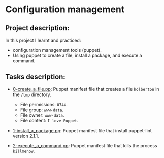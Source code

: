 # Configuration management
## Project description:
In this project I learnt and practiced:
- configuration management tools (puppet).
- Using puppet to create a file, install a
  package, and execute a command.

## Tasks description:

* [0-create_a_file.pp](./0-create_a_file.pp): Puppet manifest file that
  creates a file `holberton` in the `/tmp` directory.
    * File permissions: `0744`.
    * File group: `www-data`.
    * File owner: `www-data`.
    * File content: `I love Puppet`.

* [1-install_a_package.pp](./1-install_a_package.pp): Puppet manifest file
  that install puppet-lint version 2.1.1.

* [2-execute_a_command.pp](./2-execute_a_command.pp): Puppet manifest file
  that kills the process `killmenow`.
